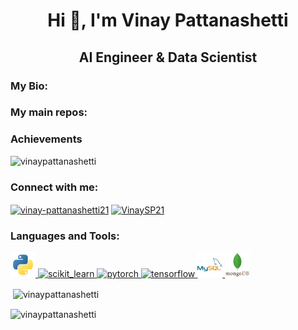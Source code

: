 
<!DOCTYPE html>
<html lang="en">
<head>
<h1 align="center">Hi 👋, I'm Vinay Pattanashetti</h1>
<h2 align="center">AI Engineer & Data Scientist</h2>
<h3>My Bio:</h3>
<h3>My main repos:</h3>

<h3 align="left"> Achievements</h3>
<p align="left"> <img src="https://github-profile-trophy.vercel.app/?username=vinaypattanashetti" alt="vinaypattanashetti" /></p> 

<h3 align="left"> Connect with me:</h3>
<a href="https://www.linkedin.com/in/vinay-pattanashetti21" target="blank"><img align="center" src="https://raw.githubusercontent.com/rahuldkjain/github-profile-readme-generator/master/src/images/icons/Social/linked-in-alt.svg" alt="vinay-pattanashetti21" height="30" width="40" /></a>
<a href="https://twitter.com/VinaySP21" target="blank"><img align="center" src="https://raw.githubusercontent.com/rahuldkjain/github-profile-readme-generator/master/src/images/icons/Social/twitter.svg" alt="VinaySP21" height="30" width="40" /></a>
<h3 align="left">Languages and Tools:</h3>
<p><a href="https://www.python.org" target="_blank"> <img src="https://raw.githubusercontent.com/devicons/devicon/master/icons/python/python-original.svg" alt="python" width="40" height="40"/> </a>
 <a href="https://scikit-learn.org/" target="_blank"> <img src="https://upload.wikimedia.org/wikipedia/commons/0/05/Scikit_learn_logo_small.svg" alt="scikit_learn" width="40" height="40"/> </a>
  <a href="https://pytorch.org/" target="_blank"> <img src="https://www.vectorlogo.zone/logos/pytorch/pytorch-icon.svg" alt="pytorch" width="40" height="40"/> </a> <a href="https://www.tensorflow.org" target="_blank"> <img src="https://www.vectorlogo.zone/logos/tensorflow/tensorflow-icon.svg" alt="tensorflow" width="40" height="40"/> </a>
  <a href="https://www.mysql.com/" target="_blank"> <img src="https://raw.githubusercontent.com/devicons/devicon/master/icons/mysql/mysql-original-wordmark.svg" alt="mysql" width="40" height="40"/> </a> 
 <a href="https://www.mongodb.com/" target="_blank"> <img src="https://raw.githubusercontent.com/devicons/devicon/master/icons/mongodb/mongodb-original-wordmark.svg" alt="mongodb" width="40" height="40"/> </a>  </p> 

<p>&nbsp;<img align="center" src="https://github-readme-stats.vercel.app/api?username=vinaypattanashetti&show_icons=true&locale=en" alt="vinaypattanashetti" /></p>

<p><img align="center" src="https://github-readme-streak-stats.herokuapp.com/?user=vinaypattanashetti" alt="vinaypattanashetti" /></p>

</body>
</html>



<!--
**vinaypattanashetti/vinaypattanashetti** is a ✨ _special_ ✨ repository because its `README.md` (this file) appears on your GitHub profile.

Here are some ideas to get you started:

- 🔭 I’m currently working on ...
- 🌱 I’m currently learning ...
- 👯 I’m looking to collaborate on ...
- 🤔 I’m looking for help with ...
- 💬 Ask me about ...
- 📫 How to reach me: ...
- 😄 Pronouns: ...
- ⚡ Fun fact: ...
-->
